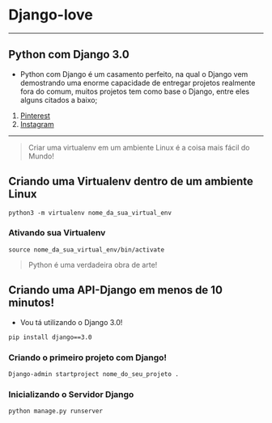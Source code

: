 # Django-love
***
## Python com Django 3.0

* Python com Django é um casamento perfeito, na qual o Django vem demostrando uma enorme capacidade de entregar projetos realmente fora do comum, muitos projetos tem como base o Django, entre eles alguns citados a baixo;

1. [Pinterest](https://www.pinterest.com)
2. [Instagram](https://www.instagram.com)

***

>Criar uma virtualenv em um ambiente Linux é a coisa mais fácil do Mundo!

## Criando uma Virtualenv dentro de um ambiente Linux

```
python3 -m virtualenv nome_da_sua_virtual_env

```
### Ativando sua Virtualenv

```
source nome_da_sua_virtual_env/bin/activate

```

>Python é uma verdadeira obra de arte!

## Criando uma API-Django em menos de 10 minutos!


* Vou tá utilizando o Django 3.0!

```
pip install django==3.0

```
### Criando o primeiro projeto com Django!

```
Django-admin startproject nome_do_seu_projeto .

```
### Inicializando o Servidor Django

```
python manage.py runserver

```
